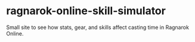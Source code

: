 # ragnarok-online-skill-simulator
Small site to see how stats, gear, and skills affect casting time in Ragnarok Online.
